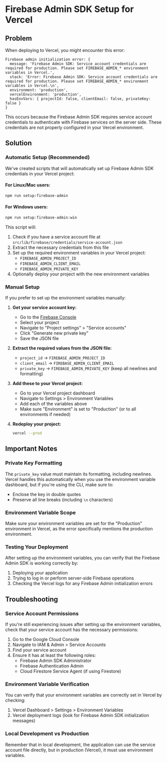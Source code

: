 # Firebase Admin SDK Setup for Vercel

## Problem

When deploying to Vercel, you might encounter this error:

```
Firebase admin initialization error: {
  message: 'Firebase Admin SDK: Service account credentials are required for production. Please set FIREBASE_ADMIN_* environment variables in Vercel.',
  stack: 'Error: Firebase Admin SDK: Service account credentials are required for production. Please set FIREBASE_ADMIN_* environment variables in Vercel.\n',
  environment: 'production',
  vercelEnvironment: 'production',
  hasEnvVars: { projectId: false, clientEmail: false, privateKey: false }
}
```

This occurs because the Firebase Admin SDK requires service account credentials to authenticate with Firebase services on the server side. These credentials are not properly configured in your Vercel environment.

## Solution

### Automatic Setup (Recommended)

We've created scripts that will automatically set up Firebase Admin SDK credentials in your Vercel project:

#### For Linux/Mac users:
```bash
npm run setup:firebase-admin
```

#### For Windows users:
```powershell
npm run setup:firebase-admin:win
```

This script will:
1. Check if you have a service account file at `src/lib/firebase/credentials/service-account.json`
2. Extract the necessary credentials from this file
3. Set up the required environment variables in your Vercel project:
   - `FIREBASE_ADMIN_PROJECT_ID`
   - `FIREBASE_ADMIN_CLIENT_EMAIL`
   - `FIREBASE_ADMIN_PRIVATE_KEY`
4. Optionally deploy your project with the new environment variables

### Manual Setup

If you prefer to set up the environment variables manually:

1. **Get your service account key:**
   - Go to the [Firebase Console](https://console.firebase.google.com/)
   - Select your project
   - Navigate to "Project settings" > "Service accounts"
   - Click "Generate new private key"
   - Save the JSON file

2. **Extract the required values from the JSON file:**
   - `project_id` → `FIREBASE_ADMIN_PROJECT_ID`
   - `client_email` → `FIREBASE_ADMIN_CLIENT_EMAIL`
   - `private_key` → `FIREBASE_ADMIN_PRIVATE_KEY` (keep all newlines and formatting)

3. **Add these to your Vercel project:**
   - Go to your Vercel project dashboard
   - Navigate to Settings > Environment Variables
   - Add each of the variables above
   - Make sure "Environment" is set to "Production" (or to all environments if needed)

4. **Redeploy your project:**
   ```bash
   vercel --prod
   ```

## Important Notes

### Private Key Formatting

The `private_key` value must maintain its formatting, including newlines. Vercel handles this automatically when you use the environment variable dashboard, but if you're using the CLI, make sure to:

- Enclose the key in double quotes
- Preserve all line breaks (including `\n` characters)

### Environment Variable Scope

Make sure your environment variables are set for the "Production" environment in Vercel, as the error specifically mentions the production environment.

### Testing Your Deployment

After setting up the environment variables, you can verify that the Firebase Admin SDK is working correctly by:

1. Deploying your application
2. Trying to log in or perform server-side Firebase operations
3. Checking the Vercel logs for any Firebase Admin initialization errors

## Troubleshooting

### Service Account Permissions

If you're still experiencing issues after setting up the environment variables, check that your service account has the necessary permissions:

1. Go to the Google Cloud Console
2. Navigate to IAM & Admin > Service Accounts
3. Find your service account
4. Ensure it has at least the following roles:
   - Firebase Admin SDK Administrator
   - Firebase Authentication Admin
   - Cloud Firestore Service Agent (if using Firestore)

### Environment Variable Verification

You can verify that your environment variables are correctly set in Vercel by checking:

1. Vercel Dashboard > Settings > Environment Variables
2. Vercel deployment logs (look for Firebase Admin SDK initialization messages)

### Local Development vs Production

Remember that in local development, the application can use the service account file directly, but in production (Vercel), it must use environment variables.

